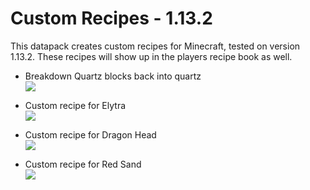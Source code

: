 # Custom Recipes - 1.13.2
This datapack creates custom recipes for Minecraft, tested on version 1.13.2. These recipes will show up in the players recipe book as well.

* Breakdown Quartz blocks back into quartz   
![](https://i.imgur.com/JIrzvI9.png)

* Custom recipe for Elytra  
![](https://i.imgur.com/kkRRqgZ.png)

* Custom recipe for Dragon Head  
![](https://i.imgur.com/txqcQm8.png)

* Custom recipe for Red Sand  
![](https://i.imgur.com/c5TmiyA.png)